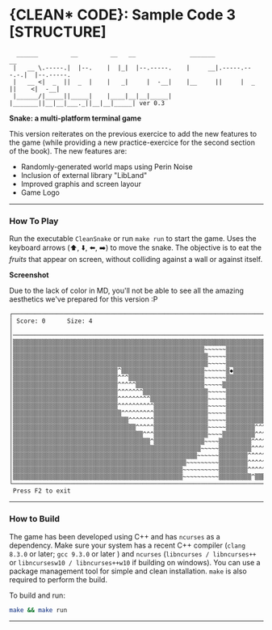 # {CLEAN* CODE}:  Sample Code 3 [STRUCTURE]

```
  ______         __         __   __               _______               __
 |   __ \.-----.|  |--.    |  |_|  |--.-----.    |     __|.-----.---.-.|  |--.-----.
 |   __ <|  _  ||  _  |    |   _|     |  -__|    |__     ||     |  _  ||    <|  -__|
 |______/|_____||_____|    |____|__|__|_____|    |_______||__|__|___._||__|__|_____| ver 0.3
```

**Snake: a multi-platform terminal game**

This version reiterates on the previous exercice to add the new features to the game (while providing a new practice-exercice for the second section of the book). The new features are:

- Randomly-generated world maps using Perin Noise
- Inclusion of external library "LibLand"
- Improved graphis and screen layour
- Game Logo

---

### **How To Play**

Run the executable `CleanSnake` or run `make run` to start the game. Uses the keyboard arrows (:arrow_up:, :arrow_down:, :arrow_left:, :arrow_right:) to move the snake. The objective is to eat the *fruits* that appear on screen, without colliding against a wall or against itself.



**Screenshot**

Due to the lack of color in MD, you'll not be able to see all the amazing aesthetics we've prepared for this version :P

```
┌──────────────────────────────────────────────────────────────────────────────┐
│ Score: 0      Size: 4                                                        │
│──────────────────────────────────────────────────────────────────────────────│
│▒▒▒▒▒▒▒▒▒▒▒▒▒▒▒▒▒▒▒▒▒▒▒▒▒▒▒▒▒▒▒▒▒▒▒▒▒▒▒▒▒▒▒▒▒▒▒▒▒▒▒▒▒▒▒▒▒▒▒▒▒▒▒▒▒▒▒▒▒▒▒▒▒▒▒▒▒▒│
│▒▒▒▒▒▒▒▒▒▒▒▒▒▒▒▒▒▒▒▒▒▒▒▒▒▒▒▒▒▒▒▒▒▒▒▒▒▒▒▒▒▒▒▒▒▒▒▒▒▒▒▒▒~~~~~~▒▒▒▒▒▒▒▒▒▒▒▒▒▒▒▒▒▒▒│
│▒▒▒▒▒▒▒▒▒▒▒▒▒▒▒▒▒▒▒▒▒▒▒▒▒▒▒▒▒▒▒▒▒▒▒▒▒▒▒▒▒▒▒▒▒▒▒▒▒▒▒▒▒▒~~~~~▒▒▒▒▒▒▒▒▒▒▒▒▒▒▒▒▒▒▒│
│▒▒▒▒▒▒▒▒▒▒▒▒▒▒▒▒▒▒▒▒▒▒▒▒▒▒▒▒▒▒▒▒▒▒▒▒▒▒▒▒▒▒▒▒▒▒▒▒▒▒▒▒▒▒~~~~~▒▒▒▒▒▒▒▒▒▒▒▒▒▒▒▒▒▒▒│
│▒▒▒▒▒▒▒▒▒▒▒▒▒▒▒▒▒▒▒▒▒▒▒▒▒▒▒▒▒^▒▒▒▒▒▒▒▒▒▒▒▒▒▒▒▒▒▒▒▒▒▒▒~~~~~~▒◆▒▒▒▒▒▒▒▒▒▒▒▒▒▒▒▒▒│
│▒▒▒▒▒▒▒▒▒▒▒▒▒▒▒▒▒▒▒▒▒▒▒▒▒▒▒▒▒^^^▒▒▒▒▒▒▒▒▒▒▒▒▒▒▒▒▒▒▒▒▒~~~~~~▒▒▒▒▒▒▒▒▒▒▒▒▒▒▒▒▒▒▒│
│▒▒▒▒▒▒▒▒▒▒▒▒▒▒▒▒▒▒▒▒▒▒▒▒▒▒▒▒▒^^^^^▒▒▒▒▒▒▒▒▒▒▒▒▒▒▒▒▒▒▒~~~~~▒▒▒▒▒▒▒▒▒▒▒▒▒▒▒▒▒▒▒▒│
│▒▒▒▒▒▒▒▒▒▒▒▒▒▒▒▒▒▒▒▒▒▒▒▒▒▒▒▒▒^^^^^^^▒▒▒▒▒▒▒▒▒▒▒▒▒▒▒▒▒▒~~~~~▒▒▒▒▒▒▒▒▒▒▒▒▒▒▒▒▒▒▒│
│▒▒▒▒▒▒▒▒▒▒▒▒▒▒▒▒▒▒▒▒▒▒▒▒▒▒▒▒▒^^^^^^^^^▒▒▒▒▒▒▒▒▒▒▒▒▒▒▒▒~~~~~▒▒▒▒▒▒▒▒▒▒▒▒▒▒▒▒▒▒▒│
│▒▒▒▒▒▒▒▒▒▒▒▒▒▒▒▒▒▒▒▒▒▒▒▒▒▒▒▒▒^^^^^^^^^^▒▒▒▒▒▒▒▒▒▒▒▒▒▒▒~~~~~▒▒▒▒▒▒▒▒▒▒▒▒▒▒▒▒▒▒▒│
│▒▒▒▒▒▒▒▒▒▒▒▒▒▒▒▒▒▒▒▒▒▒▒▒▒▒▒▒▒▒^^^^^^^^^▒▒▒▒▒▒▒▒▒▒▒▒▒▒▒~~~~~▒▒▒▒▒▒▒▒▒▒▒▒^▒▒▒▒▒▒│
│▒▒▒▒▒▒▒▒▒▒▒▒▒▒▒▒▒▒▒▒▒▒▒▒▒▒▒▒▒▒▒▒^^^^^^^▒▒▒▒▒▒▒▒▒▒▒▒▒▒▒~~~~~▒▒▒▒▒▒▒▒▒▒▒^^▒▒▒▒▒▒│
│▒▒▒▒▒▒▒▒▒▒▒▒▒▒▒▒▒▒▒▒▒▒▒▒▒▒▒▒▒▒▒▒▒▒^^^^^▒▒▒▒▒▒▒▒▒▒▒▒▒▒▒~~~~~▒▒▒▒▒▒▒▒^^^^^▒▒▒▒▒▒│
│▒▒▒▒▒▒▒▒▒▒▒▒▒▒▒▒▒▒▒▒▒▒▒▒▒▒▒▒▒▒▒▒▒▒▒▒^^^▒▒▒▒▒▒▒▒▒▒▒▒▒▒▒~~~~▒▒▒▒▒▒▒▒▒^^^^^▒▒▒▒▒▒│
│▒▒▒▒▒▒▒▒▒▒▒▒▒▒▒▒▒▒▒▒▒▒▒▒▒▒▒▒▒▒▒▒▒▒▒▒▒▒^▒▒▒▒▒▒▒▒▒▒▒▒▒▒~~~~▒▒▒▒▒▒▒▒▒^^^^^^▒▒▒▒▒▒│
│▒▒▒▒▒▒▒▒▒▒▒▒▒▒▒▒▒▒▒▒▒▒▒▒▒▒▒▒▒▒▒▒▒▒▒▒▒▒▒▒▒▒▒▒▒▒▒▒▒▒▒▒~~~~~▒▒▒▒▒▒▒▒▒^^^^^^▒▒▒▒▒▒│
│▒▒▒▒▒▒▒▒▒▒▒▒▒▒▒▒▒▒▒▒▒▒▒▒▒▒▒▒▒▒▒▒▒▒▒▒▒▒▒▒▒▒▒▒▒▒▒▒▒▒▒~~~~~~▒▒▒▒▒▒▒▒^^^^^^▒▒▒▒▒▒▒│
│▒▒▒▒▒▒▒▒▒▒▒▒▒▒▒▒▒▒▒▒▒▒▒▒▒▒▒▒▒▒▒▒▒▒▒▒▒▒▒▒▒▒▒▒▒▒▒▒~~~~~~~~~▒▒▒▒▒▒▒▒^^^^^▒▒▒▒▒▒▒▒│
│▒▒▒▒▒▒▒▒▒▒▒▒▒▒▒▒▒▒▒▒▒▒▒▒▒▒▒▒▒▒▒▒▒▒▒▒▒▒▒▒▒▒▒▒▒▒▒~~~~~~~~~~▒▒▒▒▒▒▒▒^^^^^▒▒▒▒▒▒▒▒│
│▒▒▒▒▒▒▒▒▒▒▒▒▒▒▒▒▒▒▒▒▒▒▒▒▒▒▒▒▒▒▒▒▒▒▒▒▒▒▒▒▒▒▒▒▒▒▒~~~~~~~~~~▒▒▒▒▒▒▒▒▒^▒▒▒▒▒▒▒▒▒▒▒│
└──────────────────────────────────────────────────────────────────────────────┘
 Press F2 to exit

```





---

### **How to Build**

The game has been developed using C++ and has `ncurses` as a dependency. Make sure your system has a recent C++ compiler (`clang 8.3.0` or later;  `gcc 9.3.0` or later ) and  `ncurses` (`libncurses / libncurses++` or `libncursesw10 / libncurses++w10` if building on windows). You can use a package management tool for simple and clean installation. `make` is also required to perform the build. 

To build and run:

```bash
make && make run
```

----------

